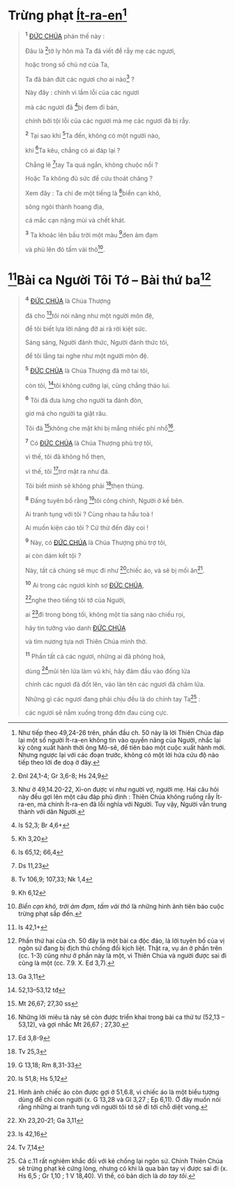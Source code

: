 # Trừng phạt [Ít-ra-en]()[^1-c70156f6-b08d-49c8-a1d3-5a2368a8ca99]

> <sup><b>1</b></sup> [ĐỨC CHÚA]() phán thế này :
>
> Đâu là [^1@-c70156f6-b08d-49c8-a1d3-5a2368a8ca99]tờ ly hôn mà Ta đã viết để rẫy mẹ các ngươi,
>
> hoặc trong số chủ nợ của Ta,
>
> Ta đã bán đứt các ngươi cho ai nào[^2-c70156f6-b08d-49c8-a1d3-5a2368a8ca99] ?
>
> Này đây : chính vì lầm lỗi của các ngươi
>
> mà các ngươi đã [^2@-c70156f6-b08d-49c8-a1d3-5a2368a8ca99]bị đem đi bán,
>
> chính bởi tội lỗi của các ngươi mà mẹ các ngươi đã bị rẫy.
>
> <sup><b>2</b></sup> Tại sao khi [^3@-c70156f6-b08d-49c8-a1d3-5a2368a8ca99]Ta đến, không có một người nào,
>
> khi [^4@-c70156f6-b08d-49c8-a1d3-5a2368a8ca99]Ta kêu, chẳng có ai đáp lại ?
>
> Chẳng lẽ [^5@-c70156f6-b08d-49c8-a1d3-5a2368a8ca99]tay Ta quá ngắn, không chuộc nổi ?
>
> Hoặc Ta không đủ sức để cứu thoát chăng ?
>
> Xem đây : Ta chỉ đe một tiếng là [^6@-c70156f6-b08d-49c8-a1d3-5a2368a8ca99]biển cạn khô,
>
> sông ngòi thành hoang địa,
>
> cá mắc cạn nặng mùi và chết khát.
>
> <sup><b>3</b></sup> Ta khoác lên bầu trời một màu [^7@-c70156f6-b08d-49c8-a1d3-5a2368a8ca99]đen ảm đạm
>
> và phủ lên đó tấm vải thô[^3-c70156f6-b08d-49c8-a1d3-5a2368a8ca99].

# [^8@-c70156f6-b08d-49c8-a1d3-5a2368a8ca99]Bài ca Người Tôi Tớ – Bài thứ ba[^4-c70156f6-b08d-49c8-a1d3-5a2368a8ca99]

> <sup><b>4</b></sup> [ĐỨC CHÚA]() là Chúa Thượng
>
> đã cho [^9@-c70156f6-b08d-49c8-a1d3-5a2368a8ca99]tôi nói năng như một người môn đệ,
>
> để tôi biết lựa lời nâng đỡ ai rã rời kiệt sức.
>
> Sáng sáng, Người đánh thức, Người đánh thức tôi,
>
> để tôi lắng tai nghe như một người môn đệ.
>
> <sup><b>5</b></sup> [ĐỨC CHÚA]() là Chúa Thượng đã mở tai tôi,
>
> còn tôi, [^10@-c70156f6-b08d-49c8-a1d3-5a2368a8ca99]tôi không cưỡng lại, cũng chẳng tháo lui.
>
> <sup><b>6</b></sup> Tôi đã đưa lưng cho người ta đánh đòn,
>
> giơ má cho người ta giật râu.
>
> Tôi đã [^11@-c70156f6-b08d-49c8-a1d3-5a2368a8ca99]không che mặt khi bị mắng nhiếc phỉ nhổ[^5-c70156f6-b08d-49c8-a1d3-5a2368a8ca99].
>
> <sup><b>7</b></sup> Có [ĐỨC CHÚA]() là Chúa Thượng phù trợ tôi,
>
> vì thế, tôi đã không hổ thẹn,
>
> vì thế, tôi [^12@-c70156f6-b08d-49c8-a1d3-5a2368a8ca99]trơ mặt ra như đá.
>
> Tôi biết mình sẽ không phải [^13@-c70156f6-b08d-49c8-a1d3-5a2368a8ca99]thẹn thùng.
>
> <sup><b>8</b></sup> Đấng tuyên bố rằng [^14@-c70156f6-b08d-49c8-a1d3-5a2368a8ca99]tôi công chính, Người ở kề bên.
>
> Ai tranh tụng với tôi ? Cùng nhau ta hầu toà !
>
> Ai muốn kiện cáo tôi ? Cứ thử đến đây coi !
>
> <sup><b>9</b></sup> Này, có [ĐỨC CHÚA]() là Chúa Thượng phù trợ tôi,
>
> ai còn dám kết tội ?
>
> Này, tất cả chúng sẽ mục đi như [^15@-c70156f6-b08d-49c8-a1d3-5a2368a8ca99]chiếc áo, và sẽ bị mối ăn[^6-c70156f6-b08d-49c8-a1d3-5a2368a8ca99].
>
> <sup><b>10</b></sup> Ai trong các ngươi kính sợ [ĐỨC CHÚA](),
>
> [^16@-c70156f6-b08d-49c8-a1d3-5a2368a8ca99]nghe theo tiếng tôi tớ của Người,
>
> ai [^17@-c70156f6-b08d-49c8-a1d3-5a2368a8ca99]đi trong bóng tối, không một tia sáng nào chiếu rọi,
>
> hãy tin tưởng vào danh [ĐỨC CHÚA]()
>
> và tìm nương tựa nơi Thiên Chúa mình thờ.
>
> <sup><b>11</b></sup> Phần tất cả các ngươi, những ai đã phóng hoả,
>
> dùng [^18@-c70156f6-b08d-49c8-a1d3-5a2368a8ca99]mũi tên lửa làm vũ khí, hãy đâm đầu vào đống lửa
>
> chính các ngươi đã đốt lên, vào làn tên các ngươi đã châm lửa.
>
> Những gì các ngươi đang phải chịu đều là do chính tay Ta[^7-c70156f6-b08d-49c8-a1d3-5a2368a8ca99] :
>
> các ngươi sẽ nằm xuống trong đớn đau cùng cực.

[^1-c70156f6-b08d-49c8-a1d3-5a2368a8ca99]: Như tiếp theo 49,24-26 trên, phần đầu ch. 50 này là lời Thiên Chúa đáp lại một số người Ít-ra-en không tin vào quyền năng của Người, nhắc lại kỳ công xuất hành thời ông Mô-sê, để tiên báo một cuộc xuất hành mới. Nhưng ngược lại với các đoạn trước, không có một lời hứa cứu độ nào tiếp theo lời đe doạ ở đây.
[^2-c70156f6-b08d-49c8-a1d3-5a2368a8ca99]: Như ở 49,14.20-22, Xi-on được ví như người vợ, người mẹ. Hai câu hỏi này đều gợi lên một câu đáp phủ định : Thiên Chúa không ruồng rẫy Ít-ra-en, mà chính Ít-ra-en đã lỗi nghĩa với Người. Tuy vậy, Người vẫn trung thành với dân Người.
[^3-c70156f6-b08d-49c8-a1d3-5a2368a8ca99]: *Biển cạn khô, trời ảm đạm*, *tấm vải thô* là những hình ảnh tiên báo cuộc trừng phạt sắp đến.
[^4-c70156f6-b08d-49c8-a1d3-5a2368a8ca99]: Phần thứ hai của ch. 50 đây là một bài ca độc đáo, là lời tuyên bố của vị ngôn sứ đang bị địch thủ chống đối kịch liệt. Thật ra, vụ án ở phần trên (cc. 1-3) cũng như ở phần này là một, vì Thiên Chúa và người được sai đi cũng là một (cc. 7.9. X. Ed 3,7).
[^5-c70156f6-b08d-49c8-a1d3-5a2368a8ca99]: Những lời miêu tả này sẽ còn được triển khai trong bài ca thứ tư (52,13 – 53,12), và gợi nhắc Mt 26,67 ; 27,30.
[^6-c70156f6-b08d-49c8-a1d3-5a2368a8ca99]: Hình ảnh chiếc áo còn được gợi ở 51,6.8, vì chiếc áo là một biểu tượng dùng để chỉ con người (x. G 13,28 và Gl 3,27 ; Ep 6,11). Ở đây muốn nói rằng những ai tranh tụng với người tôi tớ sẽ đi tới chỗ diệt vong.
[^7-c70156f6-b08d-49c8-a1d3-5a2368a8ca99]: Cả c.11 rất nghiêm khắc đối với kẻ chống lại ngôn sứ. Chính Thiên Chúa sẽ trừng phạt kẻ cứng lòng, nhưng có khi là qua bàn tay vị được sai đi (x. Hs 6,5 ; Gr 1,10 ; 1 V 18,40). Vì thế, có bản dịch là *do tay tôi*.
[^1@-c70156f6-b08d-49c8-a1d3-5a2368a8ca99]: Đnl 24,1-4; Gr 3,6-8; Hs 24,9
[^2@-c70156f6-b08d-49c8-a1d3-5a2368a8ca99]: Is 52,3; Br 4,6+
[^3@-c70156f6-b08d-49c8-a1d3-5a2368a8ca99]: Kh 3,20
[^4@-c70156f6-b08d-49c8-a1d3-5a2368a8ca99]: Is 65,12; 66,4
[^5@-c70156f6-b08d-49c8-a1d3-5a2368a8ca99]: Ds 11,23
[^6@-c70156f6-b08d-49c8-a1d3-5a2368a8ca99]: Tv 106,9; 107,33; Nk 1,4
[^7@-c70156f6-b08d-49c8-a1d3-5a2368a8ca99]: Kh 6,12
[^8@-c70156f6-b08d-49c8-a1d3-5a2368a8ca99]: Is 42,1+
[^9@-c70156f6-b08d-49c8-a1d3-5a2368a8ca99]: Ga 3,11
[^10@-c70156f6-b08d-49c8-a1d3-5a2368a8ca99]: 52,13–53,12 tđ
[^11@-c70156f6-b08d-49c8-a1d3-5a2368a8ca99]: Mt 26,67; 27,30 ss
[^12@-c70156f6-b08d-49c8-a1d3-5a2368a8ca99]: Ed 3,8-9
[^13@-c70156f6-b08d-49c8-a1d3-5a2368a8ca99]: Tv 25,3
[^14@-c70156f6-b08d-49c8-a1d3-5a2368a8ca99]: G 13,18; Rm 8,31-33
[^15@-c70156f6-b08d-49c8-a1d3-5a2368a8ca99]: Is 51,8; Hs 5,12
[^16@-c70156f6-b08d-49c8-a1d3-5a2368a8ca99]: Xh 23,20-21; Ga 3,11
[^17@-c70156f6-b08d-49c8-a1d3-5a2368a8ca99]: Is 42,16
[^18@-c70156f6-b08d-49c8-a1d3-5a2368a8ca99]: Tv 7,14
